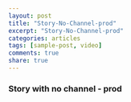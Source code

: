```yaml
---
layout: post
title: "Story-No-Channel-prod"
excerpt: "Story-No-Channel-prod"
categories: articles
tags: [sample-post, video]
comments: true
share: true
---
```

### Story with no channel - prod
<br>
<div class="apester-media" data-media-id="5e83509064e1832fa4597666" height="512"></div>
<script async src="https://static.apester.com/js/sdk/latest/apester-sdk.js"></script>
<br>
